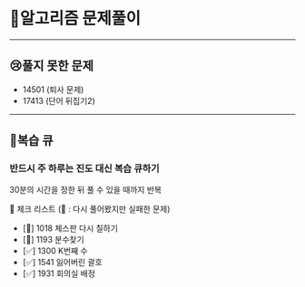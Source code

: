 # 🚀알고리즘 문제풀이

---

## 😢풀지 못한 문제

- 14501 (퇴사 문제)
- 17413 (단어 뒤집기2)

---

## 👣복습 큐

### 반드시 주 하루는 진도 대신 복습 큐하기

30분의 시간을 정한 뒤 풀 수 있을 때까지 반복

📝 체크 리스트 (🔺 : 다시 풀어봤지만 실패한 문제)

- [🔺] 1018 체스판 다시 칠하기
- [🔺] 1193 분수찾기
- [✅] 1300 K번째 수
- [✅] 1541 잃어버린 괄호
- [✅] 1931 회의실 배정
